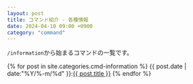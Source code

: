 ```yaml
---
layout: post
title: コマンド紹介 - 各種情報
date: 2024-04-10 09:00 +0900
category: "command"
---
```


`/information`から始まるコマンドの一覧です。

{% for post in site.categories.cmd-information %}
{{ post.date | date:"%Y/%-m/%d" }}:<a href="{{ post.url }}" class="a-orange">{{ post.title }}</a>
{% endfor %}
